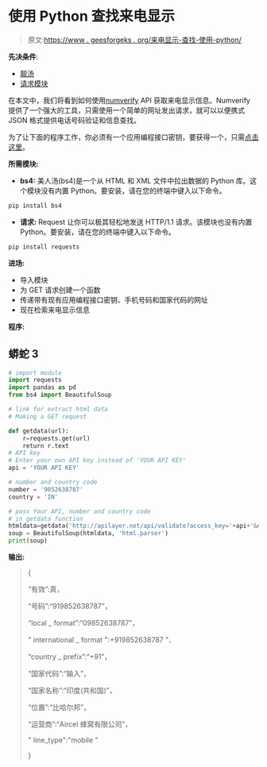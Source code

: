 # 使用 Python 查找来电显示

> 原文:[https://www . geesforgeks . org/来电显示-查找-使用-python/](https://www.geeksforgeeks.org/caller-id-lookup-using-python/)

**先决条件**:

*   [靓汤](https://www.geeksforgeeks.org/implementing-web-scraping-python-beautiful-soup/)
*   [请求模块](https://www.geeksforgeeks.org/python-requests-tutorial/)

在本文中，我们将看到如何使用[numverify](https://numverify.com/) API 获取来电显示信息。Numverify 提供了一个强大的工具，只需使用一个简单的网址发出请求，就可以以便携式 JSON 格式提供电话号码验证和信息查找。

为了让下面的程序工作，你必须有一个应用编程接口密钥，要获得一个，只需[点击这里](https://numverify.com/documentation)。

**所需模块:**

*   **bs4:** 美人汤(bs4)是一个从 HTML 和 XML 文件中拉出数据的 Python 库。这个模块没有内置 Python。要安装，请在您的终端中键入以下命令。

```py
pip install bs4
```

*   **请求:** Request 让你可以极其轻松地发送 HTTP/1.1 请求。该模块也没有内置 Python。要安装，请在您的终端中键入以下命令。

```py
pip install requests
```

**进场:**

*   导入模块
*   为 GET 请求创建一个函数
*   传递带有现有应用编程接口密钥、手机号码和国家代码的网址
*   现在检索来电显示信息

**程序:**

## 蟒蛇 3

```py
# import module
import requests
import pandas as pd
from bs4 import BeautifulSoup

# link for extract html data
# Making a GET request

def getdata(url):
    r=requests.get(url)
    return r.text
# API key
# Enter your own API key instead of 'YOUR API KEY'
api = 'YOUR API KEY'

# number and country code
number = '9852638787'
country = 'IN'

# pass Your API, number and country code
# in getdata function
htmldata=getdata('http://apilayer.net/api/validate?access_key='+api+'&number='+number+'&country_code='+country+'&format=1')
soup = BeautifulSoup(htmldata, 'html.parser')
print(soup)
```

**输出:**

> {
> 
> “有效”:真，
> 
> “号码”:“919852638787”，
> 
> “local _ format”:“09852638787”，
> 
> " international _ format ":+919852638787 "、
> 
> “country _ prefix”:“+91”，
> 
> “国家代码”:“输入”，
> 
> “国家名称”:“印度(共和国)”，
> 
> “位置”:“比哈尔邦”，
> 
> “运营商”:“Aircel 蜂窝有限公司”，
> 
> " line_type":"mobile "
> 
> }